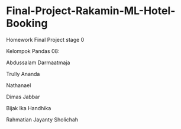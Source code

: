 # Final-Project-Rakamin-ML-Hotel-Booking

Homework Final Project stage 0

Kelompok Pandas 08:

Abdussalam Darmaatmaja


Trully Ananda


Nathanael


Dimas Jabbar


Bijak Ika Handhika


Rahmatian Jayanty Sholichah
